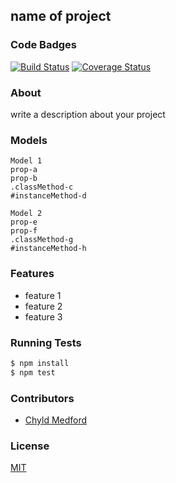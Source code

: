 ## name of project
### Code Badges
[![Build Status](https://travis-ci.org/bchiatt/redis-address-book.svg)](https://travis-ci.org/bchiatt/redis-address-book)
[![Coverage Status](https://coveralls.io/repos/bchiatt/redis-address-book/badge.png)](https://coveralls.io/r/bchiatt/redis-address-book)

### About
write a description about your project

### Models
```
Model 1
prop-a
prop-b
.classMethod-c
#instanceMethod-d
```

```
Model 2
prop-e
prop-f
.classMethod-g
#instanceMethod-h
```

### Features
- feature 1
- feature 2
- feature 3

### Running Tests
```bash
$ npm install
$ npm test
```

### Contributors
- [Chyld Medford](https://github.com/chyld)

### License
[MIT](LICENSE)

